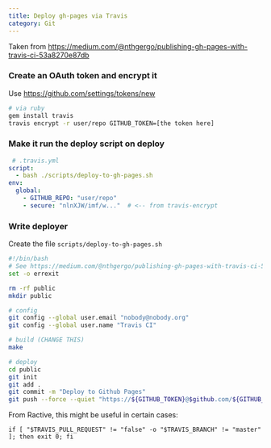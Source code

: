 ```yaml
---
title: Deploy gh-pages via Travis
category: Git
---
```


Taken from https://medium.com/@nthgergo/publishing-gh-pages-with-travis-ci-53a8270e87db

### Create an OAuth token and encrypt it

Use https://github.com/settings/tokens/new

```sh
# via ruby
gem install travis
travis encrypt -r user/repo GITHUB_TOKEN=[the token here]
```

### Make it run the deploy script on deploy

```yaml
 # .travis.yml
script:
  - bash ./scripts/deploy-to-gh-pages.sh
env:
  global:
    - GITHUB_REPO: "user/repo"
    - secure: "nlnXJW/imf/w..."  # <-- from travis-encrypt
```

### Write deployer

Create the file `scripts/deploy-to-gh-pages.sh`

```sh
#!/bin/bash
# See https://medium.com/@nthgergo/publishing-gh-pages-with-travis-ci-53a8270e87db
set -o errexit

rm -rf public
mkdir public

# config
git config --global user.email "nobody@nobody.org"
git config --global user.name "Travis CI"

# build (CHANGE THIS)
make

# deploy
cd public
git init
git add .
git commit -m "Deploy to Github Pages"
git push --force --quiet "https://${GITHUB_TOKEN}@$github.com/${GITHUB_REPO}.git" master:gh-pages > /dev/null 2>&1
```

From Ractive, this might be useful in certain cases:

```
if [ "$TRAVIS_PULL_REQUEST" != "false" -o "$TRAVIS_BRANCH" != "master" ]; then exit 0; fi
```
